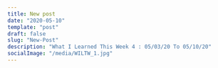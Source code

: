 ```yaml
---
title: New post
date: "2020-05-10"
template: "post"
draft: false
slug: "New-Post"
description: "What I Learned This Week 4 : 05/03/20 To 05/10/20"
socialImage: "/media/WILTW_1.jpg"
---
```

<!---

TO DO

Amine 
-->
